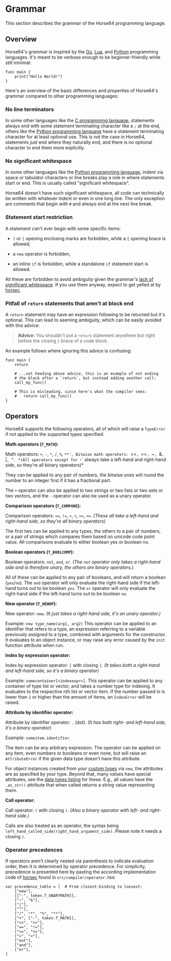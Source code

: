
<!-- For license of this file, see LICENSE.md in the base folder. -->

Grammar
=======

This section describes the grammar of the Horse64 programming
language.


Overview
--------

Horse64's grammar is inspired by the [Go](https://golang.org),
[Lua](https://lua.org), and [Python](https://python.org)
programming languages. It's meant to be verbose enough to be
beginner-friendly while still minimal:

```Horse64
func main {
    print("Hello World!")
}
```

Here's an overview of the basic differences and properties
of Horse64's grammar compared to other programming languages:


### No line terminators

In some other languages like the [C programming language](
https://en.wikipedia.org/wiki/C_%28programming_language%29),
statements always end with some statement terminating character
like a `;` at the end, others like the [Python programming
language](https://python.org) have a statement terminating character
for at least optional use. This is not the case in Horse64,
statements just end where they naturally end, and there
is no optional character to end them more explicitly.


### No significant whitespace

In some other languages like the [Python programming
language](https://python.org), indent via space or
tabulator characters or line breaks
play a role in where statements start or end. This is usually
called "significant whitespace".

Horse64 doesn't have such significant whitespace, all code
can technically be written with whatever
indent or even in one long line. The only exception are comments
that begin with `#` and always end at the next line break.


### Statement start restriction

A statement can't ever begin with some specific items:

* `(` or `[` opening enclosing marks are forbidden,
  while a `{` opening brace is allowed,

* a `new` operator is forbidden,

* an inline `if` is forbidden,
  while a standalone `if` statement start is allowed.

All these are forbidden to avoid ambiguity
given the grammar's [lack of significant whitespace](
#no-significant-whitespace). If you use them anyway,
expect to get yelled at by [horsec](/docs/Resources.md#horsec).


### Pitfall of `return` statements that aren't at block end

A `return` statement may have an expression following to be
returned but it's optional.
This can lead to seeming ambiguity, which can be easily avoided
with this advice:

> **Advice:** You shouldn't put a `return` statement anywhere
  but right before the closing `}` brace of a code block.

An example follows where ignoring this advice is confusing:

```Horse64
func main {
    return

    # ...not heeding above advice, this is an example of not ending
    # the block after a `return`, but instead adding another call:
    call_my_func()

    # This is misleading, since here's what the compiler sees:
    #   return call_my_func()
}
```

Operators
---------

Horse64 supports the following operators, all of which
will raise a `TypeError` if not applied to the supported
types specified:

**Math operators (`T_MATH`):**

Math operators: `+`, `-`, `*`, `/`, `%`, `**',
Bitwise math operators: `<<`, `>>`, `~`, `&`, `|`, `^`.
*(All operators except for `-` always take a left-hand
and right-hand side, so they're all binary operators)*

They can be applied to any pair of numbers, the
bitwise ones will round the number to an integer
first if it has a fractional part.

The `+` operator can also be applied to two strings or
two lists or two sets or two vectors,
and the `-` operator can also be used as a unary operator.

**Comparison operators (`T_COMPARE`):**

Comparison operators: `==`, `!=`, `>`, `<`, `>=`, `<=`.
*(These all take a left-hand and right-hand side,
so they're all binary operators)*

The first two can be applied to any types, the others
to a pair of numbers, or a pair of strings which compares
them based on unicode code point value. All comparisons
evaluate to either boolean yes or boolean no.

**Boolean operators (`T_BOOLCOMP`):**

Boolean operators: `not`, `and`, `or`.
*(The `not` operator only takes a right-hand side
and is therefore unary, the others are binary operators.)*

All of these can be applied to any pair of booleans,
and will return a boolean (`yes`/`no`).
The `and` operator will only evaluate the right-hand side
if the left-hand turns out to be boolean `yes`.
The `or` operator will only evaluate the right-hand side
if the left-hand turns out to be boolean `no`.

**New operator (`T_NEWOP`):**

New operator: `new`.
*(It just takes a right-hand side, it's an unary operator.)*

Example: `new type_name(arg1, arg2)`
This operator can be applied to an identifier that
refers to a type, an expression referring to a variable
previously assigned to a type, combined with arguments
for the constructor.
It evaluates to an object instance, or may raise any
error caused by the `init` function attribute when run.

**Index by expression operator:**

Index by expression operator: `[` with closing `]`.
*(It takes both a right-hand and left-hand side,
so it's a binary operator)*

Example: `somecontainer[<indexexpr>]`.
This operator can be applied to any container of type
list or vector, and takes a number type for indexing. It
evaluates to the respective nth list or vector item.
If the number passed in is lower than `1` or higher than
the amount of items, an `IndexError` will be raised.

**Attribute by identifier operator:**

Attribute by identifier operator: `.` (dot).
*(It has both right- and left-hand side,
it's a binary operator)*

Example: `someitem.identifier`.

The item can be any arbitrary expression.
The operator can be applied on any item, even numbers or
booleans or even none, but will raise an `AttributeError` if
the given data type doesn't have this attribute.

For object instances created from your [custom types](
/docs/OOP#custom-types-in-horse64) via `new`, the attributes
are as specified by your type. Beyond that, many values
have special attributes, see the [data types listing](
/docs/Language%20Specs/Data%20Types.md) for these.
E.g., all values have the `.as_str()` attribute
that when called returns a string value representing them.

**Call operator:**

Call operator: `(` with closing `)`.
*(Also a binary operator with left- and right-hand side.)*

Calls are also treated as an operator, the syntax
being `left_hand_called_side(right_hand_argument_side)`.
Please note it needs a closing `)`.

### Operator precedences

If operators aren't clearly nested via parenthesis to indicate
evaluation order, then it is determined by operator precedence.
For simplicity, precedence is presented here by pasting the
according implementation code of [horsec](../horsec/horsec.md)
found in `src/compiler/operator.h64`:

```
var precedence_table = [  # From closest-binding to loosest:
    ["new"],
    [["-", token.T_UNARYMATH]],
    ["~", "&"],
    ["|"],
    ["^"],
    ["/", "*", "%", "**"],
    ["+", ["-", token.T_MATH]],
    ["<<", ">>"],
    ["==", "!="],
    [">=", "<="],
    [">", "<"],
    ["not"],
    ["and"],
    ["or"],
]
```

